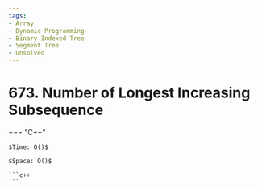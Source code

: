 ```yaml
---
tags:
- Array
- Dynamic Programming
- Binary Indexed Tree
- Segment Tree
- Unsolved
---
```



# 673. Number of Longest Increasing Subsequence

=== "C++"

    $Time: O()$

    $Space: O()$

    ```c++
    ```